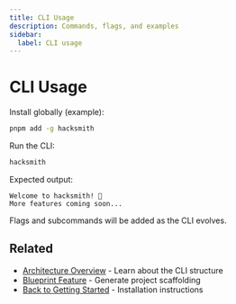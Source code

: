 ```yaml
---
title: CLI Usage
description: Commands, flags, and examples
sidebar:
  label: CLI usage
---
```


# CLI Usage

Install globally (example):

```bash
pnpm add -g hacksmith
```

Run the CLI:

```bash
hacksmith
```

Expected output:

```text
Welcome to hacksmith! 🔨
More features coming soon...
```

Flags and subcommands will be added as the CLI evolves.

## Related

- [Architecture Overview](/cli/architecture/) - Learn about the CLI structure
- [Blueprint Feature](/cli/blueprint/) - Generate project scaffolding
- [Back to Getting Started](/get-started/) - Installation instructions
